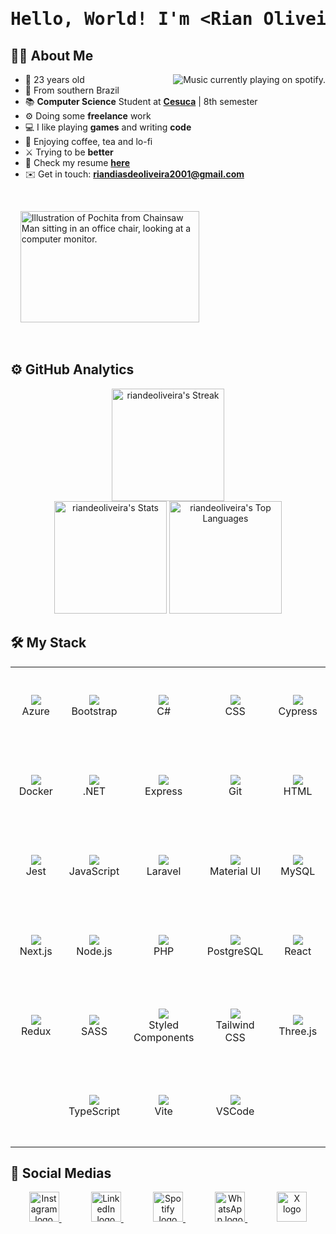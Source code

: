 <h1 align="center">
  <pre>Hello, World! I'm &#60;Rian Oliveira /&#62;</pre>
</h1>

## 🙋‍♂️ About Me

<a href="https://github.com/kittinan/spotify-github-profile">
  <img 
    src="https://spotify-github-profile.kittinanx.com/api/view?uid=riandias2016&cover_image=true&theme=default&show_offline=false&background_color=121212&interchange=true&bar_color=53b14f&bar_color_cover=false"
    alt="Music currently playing on spotify."
    align="right"
  />
</a>

<ul>
  <li>🌟 23 years old</li>
  <li>🔰 From southern Brazil</li>
  <li>📚 <strong>Computer Science</strong> Student at <a href="https://www.cesuca.edu.br/"><strong>Cesuca</strong></a> | 8th semester</li>
  <li>⚙️ Doing some <strong>freelance</strong> work</li>
  <li>💻 I like playing <strong>games</strong> and writing <strong>code</strong></li>
  <li>🍃 Enjoying coffee, tea and lo-fi</li>
  <li>⚔️ Trying to be <strong>better</strong></li>
  <li>📄 Check my resume <a href="https://drive.google.com/file/d/1QTY-NVhra_IHdMbdNhyCG01cBtPr0HAB/view?usp=sharing"><strong>here</strong></a></li>
  <li>✉️ Get in touch: <a href="mailto:riandiasdeoliveira2001@gmail.com"><strong>riandiasdeoliveira2001@gmail.com</strong></a></li>
</ul>

<br />

&nbsp;
&nbsp;
<img 
  alt="Illustration of Pochita from Chainsaw Man sitting in an office chair, looking at a computer monitor."
  src="https://static.myfigurecollection.net/upload/pictures/2023/12/29/3853426.gif" 
  width="286" 
  height="178"
/>

<br />

## ⚙️ GitHub Analytics

<div align="center">
  <img
    alt="riandeoliveira's Streak"
    src="https://github-readme-streak-stats.herokuapp.com/?user=riandeoliveira&theme=react&hide_border=true&border_radius=10"
    height="180em"
  />
  <br />
  <img 
    alt="riandeoliveira's Stats" 
    src="https://github-readme-stats.vercel.app/api?username=riandeoliveira&theme=react&show_icons=true&hide_border=true&border_radius=10&include_all_commits=true"
    height="180em"
  />
  <img 
    alt="riandeoliveira's Top Languages" 
    src="https://github-readme-stats.vercel.app/api/top-langs/?username=riandeoliveira&theme=react&show_icons=true&hide_border=true&layout=compact&border_radius=10&hide=php,blade"
    height="180em"
  />
</div>

## 🛠 My Stack

<table align="center">
  <tbody>
    <tr>
      <td align="center" width="128" height="128">
        <img src="https://skillicons.dev/icons?i=azure" />
        <br>
        <span>Azure</span>
      </td>
      <td align="center" width="128" height="128">
        <img src="https://skillicons.dev/icons?i=bootstrap" />
        <br>
        <span>Bootstrap</span>
      </td>
      <td align="center" width="128" height="128">
        <img src="https://skillicons.dev/icons?i=cs" />
        <br>
        <span>C#</span>
      </td>
      <td align="center" width="128" height="128">
        <img src="https://skillicons.dev/icons?i=css" />
        <br>
        <span>CSS</span>
      </td>
      <td align="center" width="128" height="128">
        <img src="https://skillicons.dev/icons?i=cypress" />
        <br>
        <span>Cypress</span>
      </td>
    </tr>
    <tr>
      <td align="center" width="128" height="128">
        <img src="https://skillicons.dev/icons?i=docker" />
        <br>
        <span>Docker</span>
      </td>
      <td align="center" width="128" height="128">
        <img src="https://skillicons.dev/icons?i=dotnet" />
        <br>
        <span>.NET</span>
      </td>
      <td align="center" width="128" height="128">
        <img src="https://skillicons.dev/icons?i=express" />
        <br>
        <span>Express</span>
      </td>
      <td align="center" width="128" height="128">
        <img src="https://skillicons.dev/icons?i=git" />
        <br>
        <span>Git</span>
      </td>
      <td align="center" width="128" height="128">
        <img src="https://skillicons.dev/icons?i=html" />
        <br>
        <span>HTML</span>
      </td>
    </tr>
    <tr>
      <td align="center" width="128" height="128">
        <img src="https://skillicons.dev/icons?i=jest" />
        <br>
        <span>Jest</span>
      </td>
      <td align="center" width="128" height="128">
        <img src="https://skillicons.dev/icons?i=javascript" />
        <br>
        <span>JavaScript</span>
      </td>
      <td align="center" width="128" height="128">
        <img src="https://skillicons.dev/icons?i=laravel" />
        <br>
        <span>Laravel</span>
      </td>
      <td align="center" width="128" height="128">
        <img src="https://skillicons.dev/icons?i=materialui" />
        <br>
        <span>Material UI</span>
      </td>
      <td align="center" width="128" height="128">
        <img src="https://skillicons.dev/icons?i=mysql" />
        <br>
        <span>MySQL</span>
      </td>
    </tr>
    <tr>
      <td align="center" width="128" height="128">
        <img src="https://skillicons.dev/icons?i=nextjs" />
        <br>
        <span>Next.js</span>
      </td>
      <td align="center" width="128" height="128">
        <img src="https://skillicons.dev/icons?i=nodejs" />
        <br>
        <span>Node.js</span>
      </td>
      <td align="center" width="128" height="128">
        <img src="https://skillicons.dev/icons?i=php" />
        <br>
        <span>PHP</span>
      </td>
      <td align="center" width="128" height="128">
        <img src="https://skillicons.dev/icons?i=postgresql" />
        <br>
        <span>PostgreSQL</span>
      </td>
      <td align="center" width="128" height="128">
        <img src="https://skillicons.dev/icons?i=react" />
        <br>
        <span>React</span>
      </td>
    </tr>
    <tr>
      <td align="center" width="128" height="128">
        <img src="https://skillicons.dev/icons?i=redux" />
        <br>
        <span>Redux</span>
      </td>
      <td align="center" width="128" height="128">
        <img src="https://skillicons.dev/icons?i=sass" />
        <br>
        <span>SASS</span>
      </td>
      <td align="center" width="128" height="128">
        <img src="https://skillicons.dev/icons?i=styledcomponents" />
        <br>
        <span>Styled Components</span>
      </td>
      <td align="center" width="128" height="128">
        <img src="https://skillicons.dev/icons?i=tailwind" />
        <br>
        <span>Tailwind CSS</span>
      </td>
      <td align="center" width="128" height="128">
        <img src="https://skillicons.dev/icons?i=threejs" />
        <br>
        <span>Three.js</span>
      </td>
    </tr>
    <tr>
      <td></td>
      <td align="center" width="128" height="128">
        <img src="https://skillicons.dev/icons?i=typescript" />
        <br>
        <span>TypeScript</span>
      </td>
      <td align="center" width="128" height="128">
        <img src="https://skillicons.dev/icons?i=vite" />
        <br>
        <span>Vite</span>
      </td>
      <td align="center" width="128" height="128">
        <img src="https://skillicons.dev/icons?i=vscode" />
        <br>
        <span>VSCode</span>
      </td>
      <td></td>
    </tr>
  </tbody>
</table>

## 📱 Social Medias

<div align="center">
  <a href="https://www.instagram.com/rian.deoliveira/" title="Instagram">
    <img alt="Instagram logo" src="https://i.imgur.com/5tf0i3i.png" title="Instagram" width="48" />
  </a>
  &nbsp;
  &nbsp;
  &nbsp;
  &nbsp;
  &nbsp;
  &nbsp;
  <a href="https://www.linkedin.com/in/riandeoliveira/" title="LinkedIn">
    <img alt="LinkedIn logo" src="https://i.imgur.com/0N9z357.png" title="LinkedIn" width="48" />
  </a>
  &nbsp;
  &nbsp;
  &nbsp;
  &nbsp;
  &nbsp;
  &nbsp;
  <a href="https://open.spotify.com/user/riandias2016" title="Spotify">
    <img alt="Spotify logo" src="https://i.imgur.com/fXTbU4n.png" title="Spotify" width="48" />
  </a>
  &nbsp;
  &nbsp;
  &nbsp;
  &nbsp;
  &nbsp;
  &nbsp;
  <a href="https://wa.me/5551991852873" title="WhatsApp">
    <img alt="WhatsApp logo" src="https://i.imgur.com/FKOzuGJ.png" title="WhatsApp" width="48" />
  </a>
  &nbsp;
  &nbsp;
  &nbsp;
  &nbsp;
  &nbsp;
  &nbsp;
  <a href="https://x.com/_MrBachelor_" title="X">
    <img alt="X logo" src="https://i.imgur.com/3hOupa1.png" title="X" width="48" />
  </a>
</div>
